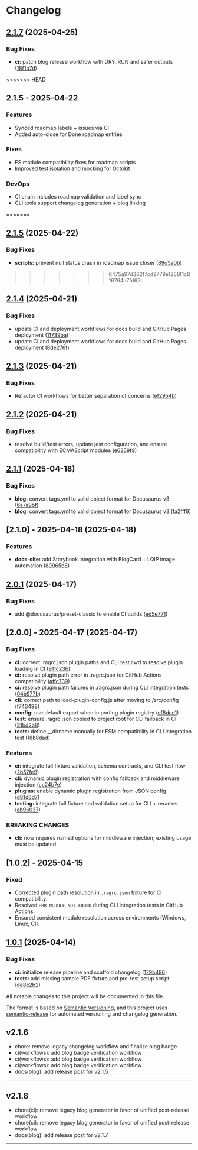 # Changelog

## [2.1.7](https://github.com/DevilsDev/rag-pipeline-utils/compare/v2.1.6...v2.1.7) (2025-04-25)


### Bug Fixes

* **ci:** patch blog release workflow with DRY_RUN and safer outputs ([18f1b7d](https://github.com/DevilsDev/rag-pipeline-utils/commit/18f1b7dd4019022d76de9097db1ff8cfd858d83e))

<<<<<<< HEAD
## 2.1.5 - 2025-04-22
### Features
- Synced roadmap labels + issues via CI
- Added auto-close for Done roadmap entries

### Fixes
- ES module compatibility fixes for roadmap scripts
- Improved test isolation and mocking for Octokit

### DevOps
- CI chain includes roadmap validation and label sync
- CLI tools support changelog generation + blog linking


=======
## [2.1.5](https://github.com/DevilsDev/rag-pipeline-utils/compare/v2.1.4...v2.1.5) (2025-04-22)


### Bug Fixes

* **scripts:** prevent null status crash in roadmap issue closer ([89d5a0b](https://github.com/DevilsDev/rag-pipeline-utils/commit/89d5a0bc4cac554975974558b97974297816f169))

>>>>>>> 6475a97d362f7cd9779e1268f1c816764a7fd62c
## [2.1.4](https://github.com/DevilsDev/rag-pipeline-utils/compare/v2.1.3...v2.1.4) (2025-04-21)


### Bug Fixes

* update CI and deployment workflows for docs build and GitHub Pages deployment ([11739ba](https://github.com/DevilsDev/rag-pipeline-utils/commit/11739ba222669e359232807e461bc84d68d913cb))
* update CI and deployment workflows for docs build and GitHub Pages deployment ([8de276f](https://github.com/DevilsDev/rag-pipeline-utils/commit/8de276f8cb6c91a291322783dc944b0f4799974f))

## [2.1.3](https://github.com/DevilsDev/rag-pipeline-utils/compare/v2.1.2...v2.1.3) (2025-04-21)


### Bug Fixes

* Refactor CI workflows for better separation of concerns ([ef2954b](https://github.com/DevilsDev/rag-pipeline-utils/commit/ef2954b9161a73367cafa04d29f2e56164e4b1c0))

## [2.1.2](https://github.com/DevilsDev/rag-pipeline-utils/compare/v2.1.1...v2.1.2) (2025-04-21)


### Bug Fixes

* resolve build/test errors, update jest configuration, and ensure compatibility with ECMAScript modules ([e6259f9](https://github.com/DevilsDev/rag-pipeline-utils/commit/e6259f924f38da66f9fc9cb7c01a8d6665bf5cbd))

## [2.1.1](https://github.com/DevilsDev/rag-pipeline-utils/compare/v2.1.0...v2.1.1) (2025-04-18)


### Bug Fixes

* **blog:** convert tags.yml to valid object format for Docusaurus v3 ([6a7a9bf](https://github.com/DevilsDev/rag-pipeline-utils/commit/6a7a9bfa3501d30529b21e36fa51ab47d151f7a3))
* **blog:** convert tags.yml to valid object format for Docusaurus v3 ([fa2fff9](https://github.com/DevilsDev/rag-pipeline-utils/commit/fa2fff969dc242e66d92a80b4aa2ff8e07f9fd0f))

## [2.1.0] - 2025-04-18 (2025-04-18)


### Features

* **docs-site:** add Storybook integration with BlogCard + LQIP image automation ([80965b8](https://github.com/DevilsDev/rag-pipeline-utils/commit/80965b8ef1d26372852ee0f39b56a73f337e0cea))

## [2.0.1](https://github.com/DevilsDev/rag-pipeline-utils/compare/v2.0.0...v2.0.1) (2025-04-17)


### Bug Fixes

* add @docusaurus/preset-classic to enable CI builds ([ed5e771](https://github.com/DevilsDev/rag-pipeline-utils/commit/ed5e771f919face4693a6a7abfed4cf0fe1325ca))

## [2.0.0] - 2025-04-17 (2025-04-17)


### Bug Fixes

* **ci:** correct .ragrc.json plugin paths and CLI test cwd to resolve plugin loading in CI ([911c23b](https://github.com/DevilsDev/rag-pipeline-utils/commit/911c23b1d3ddb9e2d938b37f4422a5d81995e97f))
* **ci:** resolve plugin path error in .ragrc.json for GitHub Actions compatibility ([affc739](https://github.com/DevilsDev/rag-pipeline-utils/commit/affc739d5c4ff2070b1a1ca0ccf3f9137d6cee5a))
* **ci:** resolve plugin path failures in .ragrc.json during CLI integration tests ([04b977b](https://github.com/DevilsDev/rag-pipeline-utils/commit/04b977b3b745fa3d3ab47c84b2aeee3285896068))
* **cli:** correct path to load-plugin-config.js after moving to /src/config ([f743498](https://github.com/DevilsDev/rag-pipeline-utils/commit/f743498ec32e03151eda9ba7fe5886bda8da792f))
* **config:** use default export when importing plugin registry ([ef8dce1](https://github.com/DevilsDev/rag-pipeline-utils/commit/ef8dce12bfab62bc9faec764198b98c0c356472e))
* **test:** ensure .ragrc.json copied to project root for CLI fallback in CI ([31bd2b8](https://github.com/DevilsDev/rag-pipeline-utils/commit/31bd2b844279fb0404056d9929e5f28f9127eb12))
* **tests:** define __dirname manually for ESM compatibility in CLI integration test ([18b8dad](https://github.com/DevilsDev/rag-pipeline-utils/commit/18b8dadabb852243dda2b78de048c71106a759fc))


### Features

* **ci:** integrate full fixture validation, schema contracts, and CLI test flow ([2b57fe9](https://github.com/DevilsDev/rag-pipeline-utils/commit/2b57fe90e64a806815c1f66f5e2a745780270ce6))
* **cli:** dynamic plugin registration with config fallback and middleware injection ([cc24b7e](https://github.com/DevilsDev/rag-pipeline-utils/commit/cc24b7e74d0a2630eb1c6d2def69b370329dcc2b))
* **plugins:** enable dynamic plugin registration from JSON config ([d81d6d7](https://github.com/DevilsDev/rag-pipeline-utils/commit/d81d6d7d5f2d21b5a46b379b530c162ba9c30398))
* **testing:** integrate full fixture and validation setup for CLI + reranker ([ab96037](https://github.com/DevilsDev/rag-pipeline-utils/commit/ab9603765594e7718e2688b80797e1f5e8afe86f))


### BREAKING CHANGES

* **cli:**  now requires named options for middleware injection; existing usage must be updated.

## [1.0.2] - 2025-04-15
### Fixed
- Corrected plugin path resolution in `.ragrc.json` fixture for CI compatibility.
- Resolved `ERR_MODULE_NOT_FOUND` during CLI integration tests in GitHub Actions.
- Ensured consistent module resolution across environments (Windows, Linux, CI).


## [1.0.1](https://github.com/DevilsDev/rag-pipeline-utils/compare/v1.0.0...v1.0.1) (2025-04-14)


### Bug Fixes

* **ci:** initialize release pipeline and scaffold changelog ([179b486](https://github.com/DevilsDev/rag-pipeline-utils/commit/179b486effb0751b8735a9f849825eb63930ad01))
* **tests:** add missing sample PDF fixture and pre-test setup script ([de8e2b2](https://github.com/DevilsDev/rag-pipeline-utils/commit/de8e2b2c19034b521fc5ae1cdebbe3884a2fd15f))

All notable changes to this project will be documented in this file.

The format is based on [Semantic Versioning](https://semver.org/), and this project uses [semantic-release](https://github.com/semantic-release/semantic-release) for automated versioning and changelog generation.

## v2.1.6

- chore: remove legacy changelog workflow and finalize blog badge
- ci(workflows): add blog badge verification workflow
- ci(workflows): add blog badge verification workflow
- ci(workflows): add blog badge verification workflow
- docs(blog): add release post for v2.1.5

---

## v2.1.8

- chore(ci): remove legacy blog generator in favor of unified post-release workflow
- chore(ci): remove legacy blog generator in favor of unified post-release workflow
- docs(blog): add release post for v2.1.7

---
